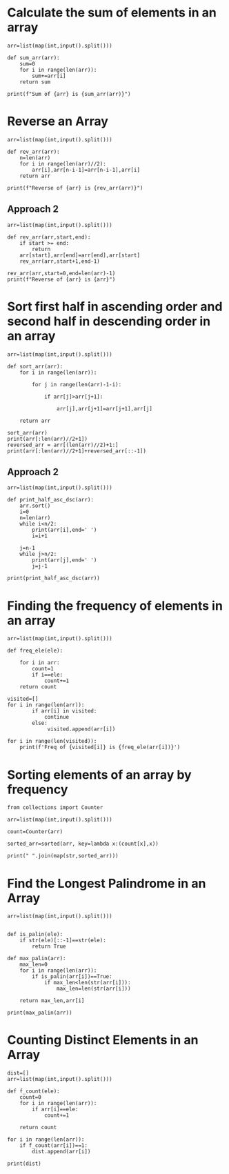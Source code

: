 


# Calculate the sum of elements in an array

    
    arr=list(map(int,input().split()))
    
    def sum_arr(arr):
        sum=0
        for i in range(len(arr)):
            sum+=arr[i]
        return sum
    
    print(f"Sum of {arr} is {sum_arr(arr)}")
    

# Reverse an Array


    arr=list(map(int,input().split()))
    
    def rev_arr(arr):
        n=len(arr)
        for i in range(len(arr)//2):
            arr[i],arr[n-i-1]=arr[n-i-1],arr[i]
        return arr
    
    print(f"Reverse of {arr} is {rev_arr(arr)}")

## Approach 2

    arr=list(map(int,input().split()))
    
    def rev_arr(arr,start,end):
        if start >= end:
            return 
        arr[start],arr[end]=arr[end],arr[start]
        rev_arr(arr,start+1,end-1)
    
    rev_arr(arr,start=0,end=len(arr)-1)
    print(f"Reverse of {arr} is {arr}")
    

# Sort first half in ascending order and second half in descending order in an array

    arr=list(map(int,input().split()))
    
    def sort_arr(arr):
        for i in range(len(arr)):
    
            for j in range(len(arr)-1-i):
    
                if arr[j]>arr[j+1]:
    
                    arr[j],arr[j+1]=arr[j+1],arr[j]
    
        return arr
    
    sort_arr(arr)
    print(arr[:len(arr)//2+1])
    reversed_arr = arr[(len(arr)//2)+1:]
    print(arr[:len(arr)//2+1]+reversed_arr[::-1])

## Approach 2

    arr=list(map(int,input().split()))
    
    def print_half_asc_dsc(arr):
        arr.sort()
        i=0
        n=len(arr)
        while i<n/2:
            print(arr[i],end=' ')
            i=i+1
    
        j=n-1
        while j>n/2:
            print(arr[j],end=' ')
            j=j-1
    
    print(print_half_asc_dsc(arr))



# Finding the frequency of elements in an array 

    arr=list(map(int,input().split()))
    
    def freq_ele(ele):
        
        for i in arr:
            count=1
            if i==ele:
                count+=1
        return count
    
    visited=[]
    for i in range(len(arr)):
            if arr[i] in visited:
                continue
            else:
                 visited.append(arr[i])
    
    for i in range(len(visited)):
        print(f'Freq of {visited[i]} is {freq_ele(arr[i])}')


# Sorting elements of an array by frequency

    from collections import Counter
    
    arr=list(map(int,input().split()))
    
    count=Counter(arr)
    
    sorted_arr=sorted(arr, key=lambda x:(count[x],x))
    
    print(" ".join(map(str,sorted_arr)))


# Find the Longest Palindrome in an Array

    arr=list(map(int,input().split()))
    
    
    def is_palin(ele):
        if str(ele)[::-1]==str(ele):
            return True
    
    def max_palin(arr):
        max_len=0
        for i in range(len(arr)):
            if is_palin(arr[i])==True:
                if max_len<len(str(arr[i])):
                    max_len=len(str(arr[i]))
    
        return max_len,arr[i]
    
    print(max_palin(arr))


# Counting Distinct Elements in an Array 

    dist=[]
    arr=list(map(int,input().split()))
    
    def f_count(ele):
        count=0
        for i in range(len(arr)):
            if arr[i]==ele:
                count+=1
    
        return count
    
    for i in range(len(arr)):
        if f_count(arr[i])==1:
            dist.append(arr[i])
    
    print(dist)





